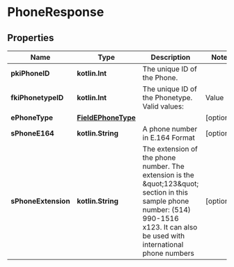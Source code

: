 
# PhoneResponse

## Properties
| Name | Type | Description | Notes |
| ------------ | ------------- | ------------- | ------------- |
| **pkiPhoneID** | **kotlin.Int** | The unique ID of the Phone. |  |
| **fkiPhonetypeID** | **kotlin.Int** | The unique ID of the Phonetype.  Valid values:  |Value|Description| |-|-| |1|Office| |2|Home| |3|Mobile| |4|Fax| |5|Pager| |6|Toll Free| |  |
| **ePhoneType** | [**FieldEPhoneType**](FieldEPhoneType.md) |  |  [optional] |
| **sPhoneE164** | **kotlin.String** | A phone number in E.164 Format |  [optional] |
| **sPhoneExtension** | **kotlin.String** | The extension of the phone number.  The extension is the \&quot;123\&quot; section in this sample phone number: (514) 990-1516 x123.  It can also be used with international phone numbers |  [optional] |



